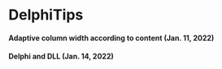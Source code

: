 # DelphiTips

#### Adaptive column width according to content (Jan. 11, 2022)
#### Delphi and DLL (Jan. 14, 2022)